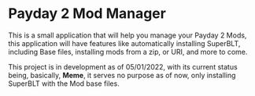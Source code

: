 # Payday 2 Mod Manager

This is a small application that will help you manage your Payday 2 Mods, this application will have features like automatically installing SuperBLT, including Base files, installing mods from a zip, or URI, and more to come.

This project is in development as of 05/01/2022, with its current status being, basically, __Meme__, it serves no purpose as of now, only installing SuperBLT with the Mod base files.
